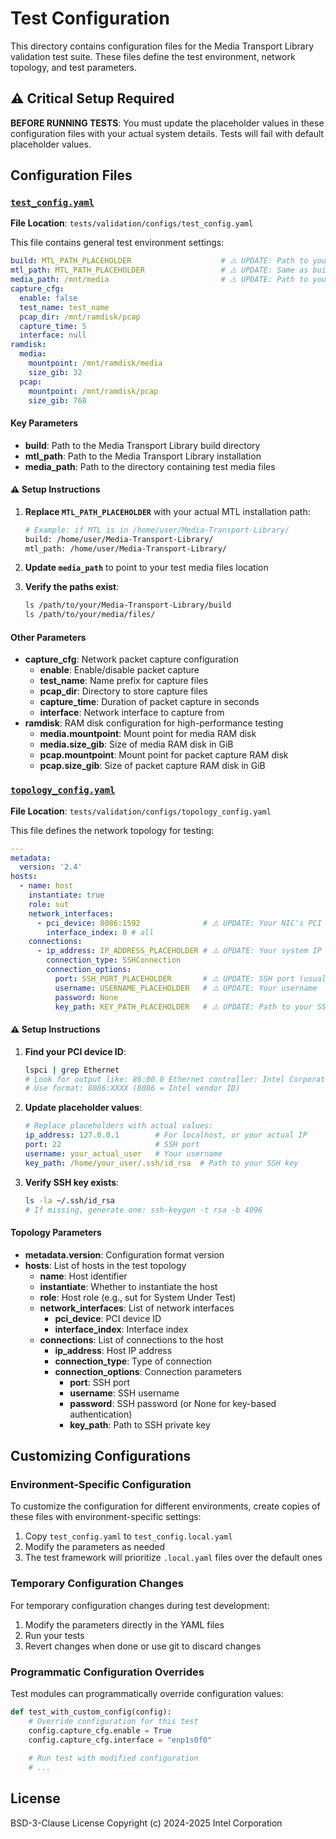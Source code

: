 # Test Configuration

This directory contains configuration files for the Media Transport Library validation test suite. These files define the test environment, network topology, and test parameters.

## ⚠️ Critical Setup Required

**BEFORE RUNNING TESTS**: You must update the placeholder values in these configuration files with your actual system details. Tests will fail with default placeholder values.

## Configuration Files

### [`test_config.yaml`](test_config.yaml)

**File Location**: `tests/validation/configs/test_config.yaml`

This file contains general test environment settings:

```yaml
build: MTL_PATH_PLACEHOLDER                    # ⚠️ UPDATE: Path to your MTL installation
mtl_path: MTL_PATH_PLACEHOLDER                 # ⚠️ UPDATE: Same as build path
media_path: /mnt/media                         # ⚠️ UPDATE: Path to your test media files
capture_cfg:
  enable: false
  test_name: test_name
  pcap_dir: /mnt/ramdisk/pcap
  capture_time: 5
  interface: null
ramdisk:
  media: 
    mountpoint: /mnt/ramdisk/media
    size_gib: 32
  pcap:
    mountpoint: /mnt/ramdisk/pcap
    size_gib: 768
```

#### Key Parameters

- **build**: Path to the Media Transport Library build directory
- **mtl_path**: Path to the Media Transport Library installation  
- **media_path**: Path to the directory containing test media files

#### ⚠️ Setup Instructions

1. **Replace `MTL_PATH_PLACEHOLDER`** with your actual MTL installation path:
   ```bash
   # Example: if MTL is in /home/user/Media-Transport-Library/
   build: /home/user/Media-Transport-Library/
   mtl_path: /home/user/Media-Transport-Library/
   ```

2. **Update `media_path`** to point to your test media files location

3. **Verify the paths exist**:
   ```bash
   ls /path/to/your/Media-Transport-Library/build
   ls /path/to/your/media/files/
   ```

#### Other Parameters
- **capture_cfg**: Network packet capture configuration
  - **enable**: Enable/disable packet capture
  - **test_name**: Name prefix for capture files
  - **pcap_dir**: Directory to store capture files
  - **capture_time**: Duration of packet capture in seconds
  - **interface**: Network interface to capture from
- **ramdisk**: RAM disk configuration for high-performance testing
  - **media.mountpoint**: Mount point for media RAM disk
  - **media.size_gib**: Size of media RAM disk in GiB
  - **pcap.mountpoint**: Mount point for packet capture RAM disk
  - **pcap.size_gib**: Size of packet capture RAM disk in GiB

### [`topology_config.yaml`](topology_config.yaml)

**File Location**: `tests/validation/configs/topology_config.yaml`

This file defines the network topology for testing:

```yaml
---
metadata:
  version: '2.4'
hosts:
  - name: host
    instantiate: true
    role: sut
    network_interfaces:
      - pci_device: 8086:1592              # ⚠️ UPDATE: Your NIC's PCI device ID
        interface_index: 0 # all
    connections:
      - ip_address: IP_ADDRESS_PLACEHOLDER # ⚠️ UPDATE: Your system IP
        connection_type: SSHConnection
        connection_options:
          port: SSH_PORT_PLACEHOLDER       # ⚠️ UPDATE: SSH port (usually 22)
          username: USERNAME_PLACEHOLDER   # ⚠️ UPDATE: Your username
          password: None
          key_path: KEY_PATH_PLACEHOLDER   # ⚠️ UPDATE: Path to your SSH key
```

#### ⚠️ Setup Instructions

1. **Find your PCI device ID**:
   ```bash
   lspci | grep Ethernet
   # Look for output like: 86:00.0 Ethernet controller: Intel Corporation...
   # Use format: 8086:XXXX (8086 = Intel vendor ID)
   ```

2. **Update placeholder values**:
   ```yaml
   # Replace placeholders with actual values:
   ip_address: 127.0.0.1        # For localhost, or your actual IP
   port: 22                     # SSH port
   username: your_actual_user   # Your username
   key_path: /home/your_user/.ssh/id_rsa  # Path to your SSH key
   ```

3. **Verify SSH key exists**:
   ```bash
   ls -la ~/.ssh/id_rsa
   # If missing, generate one: ssh-keygen -t rsa -b 4096
   ```

#### Topology Parameters

- **metadata.version**: Configuration format version
- **hosts**: List of hosts in the test topology
  - **name**: Host identifier
  - **instantiate**: Whether to instantiate the host
  - **role**: Host role (e.g., sut for System Under Test)
  - **network_interfaces**: List of network interfaces
    - **pci_device**: PCI device ID
    - **interface_index**: Interface index
  - **connections**: List of connections to the host
    - **ip_address**: Host IP address
    - **connection_type**: Type of connection
    - **connection_options**: Connection parameters
      - **port**: SSH port
      - **username**: SSH username
      - **password**: SSH password (or None for key-based authentication)
      - **key_path**: Path to SSH private key

## Customizing Configurations

### Environment-Specific Configuration

To customize the configuration for different environments, create copies of these files with environment-specific settings:

1. Copy `test_config.yaml` to `test_config.local.yaml`
2. Modify the parameters as needed
3. The test framework will prioritize `.local.yaml` files over the default ones

### Temporary Configuration Changes

For temporary configuration changes during test development:

1. Modify the parameters directly in the YAML files
2. Run your tests
3. Revert changes when done or use git to discard changes

### Programmatic Configuration Overrides

Test modules can programmatically override configuration values:

```python
def test_with_custom_config(config):
    # Override configuration for this test
    config.capture_cfg.enable = True
    config.capture_cfg.interface = "enp1s0f0"
    
    # Run test with modified configuration
    # ...
```

## License

BSD-3-Clause License
Copyright (c) 2024-2025 Intel Corporation
